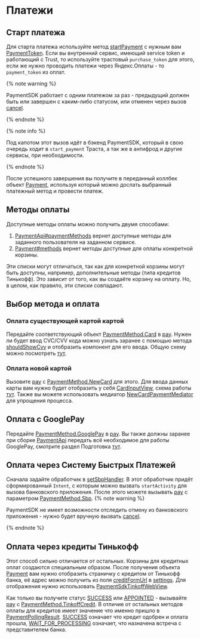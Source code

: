 # Платежи

## Старт платежа
Для старта платежа используйте метод [startPayment](../../core/core/com.yandex.payment.sdk.core/-payment-api/start-payment.md) с нужным вам [PaymentToken](../../core/core/com.yandex.payment.sdk.core.data/-payment-token/index.md). Если вы внутренний сервис, имеющий service token и работающий с Trust, то используйте трастовый `purchase_token` для этого, если же нужно проводить платежи через Яндекс.Оплаты - то `payment_token` из оплат.

{% note warning %}

PaymentSDK работает с одним платежом за раз - предыдущий должен быть или завершен с каким-либо статусом, или отменен через вызов [cancel](../../core/core/com.yandex.payment.sdk.core/-payment-api/-payment/cancel.md).

{% endnote %}

{% note info %}

Под капотом этот вызов идёт в бэкенд PaymentSDK, который в свою очередь ходит в `start_payment` Траста, а так же в антифрод и другие сервисы, при необходимости.

{% endnote %}

После успешного завершения вы получите в переданный коллбек объект [Payment](../../core/core/com.yandex.payment.sdk.core/-payment-api/-payment/index.md), используя который можно дослать выбранный платежный метод и провести платеж.

## Методы оплаты
Доступные методы оплаты можно получить двумя способами:
1. [PaymentApi#paymentMethods](../../core/core/com.yandex.payment.sdk.core/-payment-api/payment-methods.md) вернет доступные методы для заданного пользователя на заданном сервисе.
1. [Payment#methods](../../core/core/com.yandex.payment.sdk.core/-payment-api/-payment/methods.md) вернет методы доступные для оплаты конкретной корзины.

Эти списки могут отличаться, так как для конкретной корзины могут быть доступны, например, дополнительные методы (типа кредитов Тинькофф). Это зависит от того, как вы создаёте корзину на оплату. Но, в целом, как правило, эти списки совпадают.

## Выбор метода и оплата

### Оплата существующей картой картой
Передайте соответствующий объект [PaymentMethod.Card](../../core/core/com.yandex.payment.sdk.core.data/-payment-method/-card/index.md) в [pay](../../core/core/com.yandex.payment.sdk.core/-payment-api/-payment/pay.md). Нужен ли будет ввод CVC/CVV кода можно узнать заранее с помощью метода [shouldShowCvv](../../core/core/com.yandex.payment.sdk.core/-payment-api/-payment/should-show-cvv.md) и отобразить компонент для его ввода. Общую схему можно посмотреть [тут](../../scheme.md).

### Оплата новой картой
Вызовите [pay](../../core/core/com.yandex.payment.sdk.core/-payment-api/-payment/pay.md) с [PaymentMethod.NewCard](../../core/core/com.yandex.payment.sdk.core.data/-payment-method/-new-card/index.md) для этого. Для ввода данных карты вам нужно будет отобразить у себя [CardInputView](../../ui/ui/com.yandex.payment.sdk.ui/-card-input/index.md), схема работы [тут](../../scheme.md).
Также вы можете использовать медиатор [NewCardPaymentMediator](../../datasource/datasource/com.yandex.payment.sdk.datasource.payment/-new-card-payment-mediator/index.md) для упрощения процесса.

## Оплата с GooglePay
Передайте [PaymentMethod.GooglePay](../../core/core/com.yandex.payment.sdk.core.data/-payment-method/-google-pay/index.md) в [pay](../../core/core/com.yandex.payment.sdk.core/-payment-api/-payment/pay.md). Вы также должны заранее при сборке [PaymentApi](../../core/core/com.yandex.payment.sdk.core/-payment-api/index.md) передать всё необходимое для работы GooglePay, смотрите раздел Подготовка [тут](google.md).

## Оплата через Систему Быстрых Платежей
Сначала задайте обработчик в [setSbpHandler](../../core/core/com.yandex.payment.sdk.core/-payment-api/-payment/set-sbp-handler.md). В этот обработчик придёт сформированный `Intent`, с которым можно вызвать `startActivity` для вызова банковского приложения. После этого можете вызывать [pay](../../core/core/com.yandex.payment.sdk.core/-payment-api/-payment/pay.md) с параметром [PaymentMethod.Sbp](../../core/core/com.yandex.payment.sdk.core.data/-payment-method/-sbp/index.md).
{% note warning %}

PaymentSDK не имеет возможности отследить отмену из банковского приложения - нужно будет вручную вызвать [cancel](../../core/core/com.yandex.payment.sdk.core/-payment-api/-payment/cancel.md).

{% endnote %}

## Оплата через кредиты Тинькофф
Этот способ сильно отличается от остальных. Корзины для кредитных оплат создаются специальным образом. После получения объекта [Payment](../../core/core/com.yandex.payment.sdk.core/-payment-api/-payment/index.md) вам нужно отобразить страничку с кредитом от Тинькофф банка, её адрес можно получить из поля [creditFormUrl](../../core/core/com.yandex.payment.sdk.core.data/-payment-settings/credit-form-url.md) в [settings](../../core/core/com.yandex.payment.sdk.core/-payment-api/-payment/settings.md). Для отображения нужно использовать [PaymentSdkTinkoffWebView](../../ui/ui/com.yandex.payment.sdk.ui.view.webview/-payment-sdk-tinkoff-web-view/index.md).

Как только вы получите статус [SUCCESS](../../ui/ui/com.yandex.payment.sdk.ui.view.webview/-payment-sdk-tinkoff-web-view/-tinkoff-state/-s-u-c-c-e-s-s/index.md) или [APPOINTED](../../ui/ui/com.yandex.payment.sdk.ui.view.webview/-payment-sdk-tinkoff-web-view/-tinkoff-state/-a-p-p-o-i-n-t-e-d/index.md) - вызывайте [pay](../../core/core/com.yandex.payment.sdk.core/-payment-api/-payment/pay.md) с [PaymentMethod.TinkoffCredit](../../core/core/com.yandex.payment.sdk.core.data/-payment-method/-tinkoff-credit/index.md). В отличие от остальных методов оплаты для кредитов имеет значение что именно пришло в [PaymentPollingResult](../../core/core/com.yandex.payment.sdk.core.data/-payment-polling-result/index.md). [SUCCESS](../../core/core/com.yandex.payment.sdk.core.data/-payment-polling-result/-s-u-c-c-e-s-s/index.md) означает что кредит одобрен и оплата прошла, [WAIT_FOR_PROCESSING](../../core/core/com.yandex.payment.sdk.core.data/-payment-polling-result/-w-a-i-t_-f-o-r_-p-r-o-c-e-s-s-i-n-g/index.md) означает, что назначена встреча с представителем банка.
